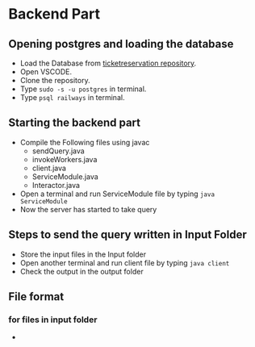 # Backend Part

## Opening postgres and loading the database
- Load the Database from [ticketreservation repository](https://github.com/skhan-org/TicketReservationSystem).
- Open VSCODE.
- Clone the repository.
- Type ``` sudo -s -u postgres ``` in terminal.
- Type ``` psql railways ``` in terminal.

## Starting the backend part
- Compile the Following files using javac
  - sendQuery.java
  - invokeWorkers.java
  - client.java
  - ServiceModule.java
  - Interactor.java
- Open a terminal and run ServiceModule file by typing ``` java ServiceModule ```
- Now the server has started to take query

## Steps to send the query written in Input Folder
- Store the input files in the Input folder
- Open another terminal and run client file by typing ``` java client ```
- Check the output in the output folder


## File format
### for files in input folder
- <Number of passengers> <passenger names seperated by comma> <train Number> <date> <coach type>


